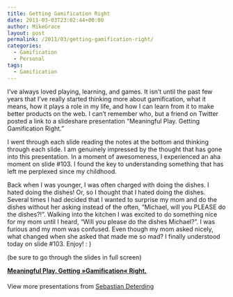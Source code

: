 ```yaml
---
title: Getting Gamification Right
date: 2011-03-03T23:02:44+00:00
author: MikeGrace
layout: post
permalink: /2011/03/getting-gamification-right/
categories:
  - Gamification
  - Personal
tags:
  - Gamification
---
```

I&#8217;ve always loved playing, learning, and games. It isn&#8217;t until the past few years that I&#8217;ve really started thinking more about gamification, what it means, how it plays a role in my life, and how I can learn from it to make better products on the web. I can&#8217;t remember who, but a friend on Twitter posted a link to a slideshare presentation &#8220;Meaningful Play. Getting Gamification Right.&#8221;

I went through each slide reading the notes at the bottom and thinking through each slide. I am genuinely impressed by the thought that has gone into this presentation. In a moment of awesomeness, I experienced an aha moment on slide #103. I found the key to understanding something that has left me perplexed since my childhood.

Back when I was younger, I was often charged with doing the dishes. I hated doing the dishes! Or, so I thought that I hated doing the dishes. Several times I had decided that I wanted to surprise my mom and do the dishes without her asking instead of the often, &#8220;Michael, will you PLEASE do the dishes?!&#8221;. Walking into the kitchen I was excited to do something nice for my mom until I heard, &#8220;Will you please do the dishes Michael?&#8221;. I was furious and my mom was confused. Even though my mom asked nicely, what changed when she asked that made me so mad? I finally understood today on slide #103. Enjoy! : )

(be sure to go through the slides in full screen)

<div style="width:510px" id="__ss_6763616">
  <strong style="display:block;margin:12px 0 4px"><a href="http://www.slideshare.net/dings/meaningful-play-getting-gamification-right" title="Meaningful Play. Getting »Gamification« Right.">Meaningful Play. Getting »Gamification« Right.</a></strong> </p> 
  
  <div style="padding:5px 0 12px">
    View more presentations from <a href="http://www.slideshare.net/dings">Sebastian Deterding</a>
  </div></p>
</div>